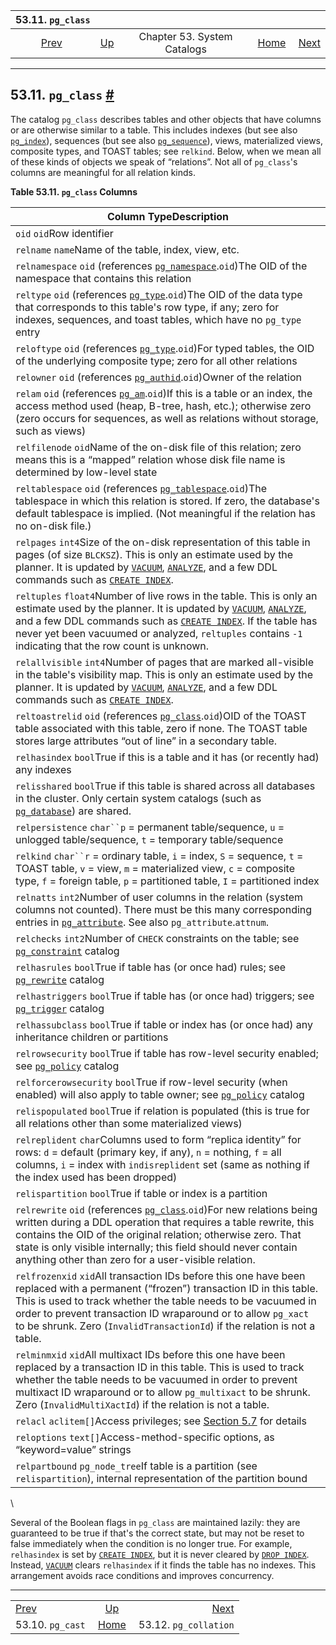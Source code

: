 

|                53.11. `pg_class`               |                                                   |                             |                                                       |                                                          |
| :--------------------------------------------: | :------------------------------------------------ | :-------------------------: | ----------------------------------------------------: | -------------------------------------------------------: |
| [Prev](catalog-pg-cast.html "53.10. pg_cast")  | [Up](catalogs.html "Chapter 53. System Catalogs") | Chapter 53. System Catalogs | [Home](index.html "PostgreSQL 17devel Documentation") |  [Next](catalog-pg-collation.html "53.12. pg_collation") |

***

## 53.11. `pg_class` [#](#CATALOG-PG-CLASS)

The catalog `pg_class` describes tables and other objects that have columns or are otherwise similar to a table. This includes indexes (but see also [`pg_index`](catalog-pg-index.html "53.26. pg_index")), sequences (but see also [`pg_sequence`](catalog-pg-sequence.html "53.47. pg_sequence")), views, materialized views, composite types, and TOAST tables; see `relkind`. Below, when we mean all of these kinds of objects we speak of “relations”. Not all of `pg_class`'s columns are meaningful for all relation kinds.

**Table 53.11. `pg_class` Columns**

| Column TypeDescription                                                                                                                                                                                                                                                                                                                                                                                              |
| ------------------------------------------------------------------------------------------------------------------------------------------------------------------------------------------------------------------------------------------------------------------------------------------------------------------------------------------------------------------------------------------------------------------- |
| `oid` `oid`Row identifier                                                                                                                                                                                                                                                                                                                                                                                           |
| `relname` `name`Name of the table, index, view, etc.                                                                                                                                                                                                                                                                                                                                                                |
| `relnamespace` `oid` (references [`pg_namespace`](catalog-pg-namespace.html "53.32. pg_namespace").`oid`)The OID of the namespace that contains this relation                                                                                                                                                                                                                                                       |
| `reltype` `oid` (references [`pg_type`](catalog-pg-type.html "53.64. pg_type").`oid`)The OID of the data type that corresponds to this table's row type, if any; zero for indexes, sequences, and toast tables, which have no `pg_type` entry                                                                                                                                                                       |
| `reloftype` `oid` (references [`pg_type`](catalog-pg-type.html "53.64. pg_type").`oid`)For typed tables, the OID of the underlying composite type; zero for all other relations                                                                                                                                                                                                                                     |
| `relowner` `oid` (references [`pg_authid`](catalog-pg-authid.html "53.8. pg_authid").`oid`)Owner of the relation                                                                                                                                                                                                                                                                                                    |
| `relam` `oid` (references [`pg_am`](catalog-pg-am.html "53.3. pg_am").`oid`)If this is a table or an index, the access method used (heap, B-tree, hash, etc.); otherwise zero (zero occurs for sequences, as well as relations without storage, such as views)                                                                                                                                                      |
| `relfilenode` `oid`Name of the on-disk file of this relation; zero means this is a “mapped” relation whose disk file name is determined by low-level state                                                                                                                                                                                                                                                          |
| `reltablespace` `oid` (references [`pg_tablespace`](catalog-pg-tablespace.html "53.56. pg_tablespace").`oid`)The tablespace in which this relation is stored. If zero, the database's default tablespace is implied. (Not meaningful if the relation has no on-disk file.)                                                                                                                                          |
| `relpages` `int4`Size of the on-disk representation of this table in pages (of size `BLCKSZ`). This is only an estimate used by the planner. It is updated by [`VACUUM`](sql-vacuum.html "VACUUM"), [`ANALYZE`](sql-analyze.html "ANALYZE"), and a few DDL commands such as [`CREATE INDEX`](sql-createindex.html "CREATE INDEX").                                                                                  |
| `reltuples` `float4`Number of live rows in the table. This is only an estimate used by the planner. It is updated by [`VACUUM`](sql-vacuum.html "VACUUM"), [`ANALYZE`](sql-analyze.html "ANALYZE"), and a few DDL commands such as [`CREATE INDEX`](sql-createindex.html "CREATE INDEX"). If the table has never yet been vacuumed or analyzed, `reltuples` contains `-1` indicating that the row count is unknown. |
| `relallvisible` `int4`Number of pages that are marked all-visible in the table's visibility map. This is only an estimate used by the planner. It is updated by [`VACUUM`](sql-vacuum.html "VACUUM"), [`ANALYZE`](sql-analyze.html "ANALYZE"), and a few DDL commands such as [`CREATE INDEX`](sql-createindex.html "CREATE INDEX").                                                                                |
| `reltoastrelid` `oid` (references [`pg_class`](catalog-pg-class.html "53.11. pg_class").`oid`)OID of the TOAST table associated with this table, zero if none. The TOAST table stores large attributes “out of line” in a secondary table.                                                                                                                                                                          |
| `relhasindex` `bool`True if this is a table and it has (or recently had) any indexes                                                                                                                                                                                                                                                                                                                                |
| `relisshared` `bool`True if this table is shared across all databases in the cluster. Only certain system catalogs (such as [`pg_database`](catalog-pg-database.html "53.15. pg_database")) are shared.                                                                                                                                                                                                             |
| `relpersistence` `char``p` = permanent table/sequence, `u` = unlogged table/sequence, `t` = temporary table/sequence                                                                                                                                                                                                                                                                                                |
| `relkind` `char``r` = ordinary table, `i` = index, `S` = sequence, `t` = TOAST table, `v` = view, `m` = materialized view, `c` = composite type, `f` = foreign table, `p` = partitioned table, `I` = partitioned index                                                                                                                                                                                              |
| `relnatts` `int2`Number of user columns in the relation (system columns not counted). There must be this many corresponding entries in [`pg_attribute`](catalog-pg-attribute.html "53.7. pg_attribute"). See also `pg_attribute`.`attnum`.                                                                                                                                                                          |
| `relchecks` `int2`Number of `CHECK` constraints on the table; see [`pg_constraint`](catalog-pg-constraint.html "53.13. pg_constraint") catalog                                                                                                                                                                                                                                                                      |
| `relhasrules` `bool`True if table has (or once had) rules; see [`pg_rewrite`](catalog-pg-rewrite.html "53.45. pg_rewrite") catalog                                                                                                                                                                                                                                                                                  |
| `relhastriggers` `bool`True if table has (or once had) triggers; see [`pg_trigger`](catalog-pg-trigger.html "53.58. pg_trigger") catalog                                                                                                                                                                                                                                                                            |
| `relhassubclass` `bool`True if table or index has (or once had) any inheritance children or partitions                                                                                                                                                                                                                                                                                                              |
| `relrowsecurity` `bool`True if table has row-level security enabled; see [`pg_policy`](catalog-pg-policy.html "53.38. pg_policy") catalog                                                                                                                                                                                                                                                                           |
| `relforcerowsecurity` `bool`True if row-level security (when enabled) will also apply to table owner; see [`pg_policy`](catalog-pg-policy.html "53.38. pg_policy") catalog                                                                                                                                                                                                                                          |
| `relispopulated` `bool`True if relation is populated (this is true for all relations other than some materialized views)                                                                                                                                                                                                                                                                                            |
| `relreplident` `char`Columns used to form “replica identity” for rows: `d` = default (primary key, if any), `n` = nothing, `f` = all columns, `i` = index with `indisreplident` set (same as nothing if the index used has been dropped)                                                                                                                                                                            |
| `relispartition` `bool`True if table or index is a partition                                                                                                                                                                                                                                                                                                                                                        |
| `relrewrite` `oid` (references [`pg_class`](catalog-pg-class.html "53.11. pg_class").`oid`)For new relations being written during a DDL operation that requires a table rewrite, this contains the OID of the original relation; otherwise zero. That state is only visible internally; this field should never contain anything other than zero for a user-visible relation.                                       |
| `relfrozenxid` `xid`All transaction IDs before this one have been replaced with a permanent (“frozen”) transaction ID in this table. This is used to track whether the table needs to be vacuumed in order to prevent transaction ID wraparound or to allow `pg_xact` to be shrunk. Zero (`InvalidTransactionId`) if the relation is not a table.                                                                   |
| `relminmxid` `xid`All multixact IDs before this one have been replaced by a transaction ID in this table. This is used to track whether the table needs to be vacuumed in order to prevent multixact ID wraparound or to allow `pg_multixact` to be shrunk. Zero (`InvalidMultiXactId`) if the relation is not a table.                                                                                             |
| `relacl` `aclitem[]`Access privileges; see [Section 5.7](ddl-priv.html "5.7. Privileges") for details                                                                                                                                                                                                                                                                                                               |
| `reloptions` `text[]`Access-method-specific options, as “keyword=value” strings                                                                                                                                                                                                                                                                                                                                     |
| `relpartbound` `pg_node_tree`If table is a partition (see `relispartition`), internal representation of the partition bound                                                                                                                                                                                                                                                                                         |

\

Several of the Boolean flags in `pg_class` are maintained lazily: they are guaranteed to be true if that's the correct state, but may not be reset to false immediately when the condition is no longer true. For example, `relhasindex` is set by [`CREATE INDEX`](sql-createindex.html "CREATE INDEX"), but it is never cleared by [`DROP INDEX`](sql-dropindex.html "DROP INDEX"). Instead, [`VACUUM`](sql-vacuum.html "VACUUM") clears `relhasindex` if it finds the table has no indexes. This arrangement avoids race conditions and improves concurrency.

***

|                                                |                                                       |                                                          |
| :--------------------------------------------- | :---------------------------------------------------: | -------------------------------------------------------: |
| [Prev](catalog-pg-cast.html "53.10. pg_cast")  |   [Up](catalogs.html "Chapter 53. System Catalogs")   |  [Next](catalog-pg-collation.html "53.12. pg_collation") |
| 53.10. `pg_cast`                               | [Home](index.html "PostgreSQL 17devel Documentation") |                                    53.12. `pg_collation` |
